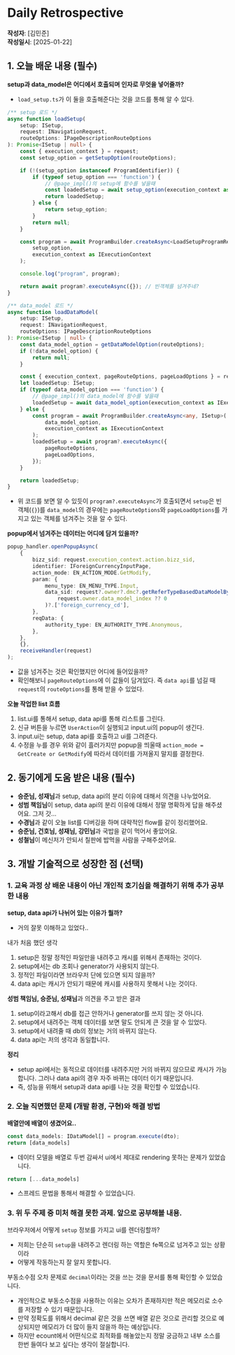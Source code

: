 # Daily Retrospective  
**작성자**: [김민준]  
**작성일시**: [2025-01-22]  

## 1. 오늘 배운 내용 (필수)  

**setup과 data_model은 어디에서 호출되며 인자로 무엇을 넣어줄까?**
- `load_setup.ts`가 이 둘을 호출해준다는 것을 코드를 통해 알 수 있다.

```ts
/** setup 로드 */
async function loadSetup(
	setup: ISetup,
	request: INavigationRequest,
	routeOptions: IPageDescriptionRouteOptions
): Promise<ISetup | null> {
	const { execution_context } = request;
	const setup_option = getSetupOption(routeOptions);

	if (!(setup_option instanceof ProgramIdentifier)) {
		if (typeof setup_option === 'function') {
			// @page_impl()의 setup에 함수를 넣을때
			const loadedSetup = await setup_option(execution_context as IExecutionContext);
			return loadedSetup;
		} else {
			return setup_option;
		}
		return null;
	}

	const program = await ProgramBuilder.createAsync<LoadSetupProgramRequestDto, ISetup>(
		setup_option,
		execution_context as IExecutionContext
	);

	console.log("program", program);

	return await program?.executeAsync({}); // 빈객체를 넘겨주네?
}

/** data_model 로드 */
async function loadDataModel(
	setup: ISetup,
	request: INavigationRequest,
	routeOptions: IPageDescriptionRouteOptions
): Promise<ISetup | null> {
	const data_model_option = getDataModelOption(routeOptions);
	if (!data_model_option) {
		return null;
	}

	const { execution_context, pageRouteOptions, pageLoadOptions } = request;
	let loadedSetup: ISetup;
	if (typeof data_model_option === 'function') {
		// @page_impl()의 data_model에 함수를 넣을때
		loadedSetup = await data_model_option(execution_context as IExecutionContext);
	} else {
		const program = await ProgramBuilder.createAsync<any, ISetup>(
			data_model_option,
			execution_context as IExecutionContext
		);
		loadedSetup = await program?.executeAsync({
			pageRouteOptions,
			pageLoadOptions,
		});
	}

	return loadedSetup;
}
```

- 위 코드를 보면 알 수 있듯이 `program?.executeAsync`가 호출되면서 `setup`은 빈 객체(`{}`)를 `data_model`의 경우에는 `pageRouteOptions`와 `pageLoadOptions`를 가지고 있는 객체를 넘겨주는 것을 알 수 있다.

**popup에서 넘겨주는 데이터는 어디에 담겨 있을까?**

```ts
popup_handler.openPopupAsync(
    {
        bizz_sid: request.execution_context.action.bizz_sid,
        identifier: IForeignCurrencyInputPage,
        action_mode: EN_ACTION_MODE.GetModify,
        param: {
            menu_type: EN_MENU_TYPE.Input,
            data_sid: request?.owner?.dmc?.getReferTypeBasedDataModelByIndex(
                request.owner.data_model_index ?? 0
            )?.['foreign_currency_cd'],
        },
        reqData: {
            authority_type: EN_AUTHORITY_TYPE.Anonymous,
        },
    },
    {},
    receiveHandler(request)
);
```
- 값을 넘겨주는 것은 확인했지만 어디에 들어있을까?
- 확인해보니 `pageRouteOptions`에 이 값들이 담겨있다. 즉 `data api`를 넘길 때 `request`의 `routeOptions`를 통해 받을 수 있었다.

**오늘 작업한 list 흐름**

1. list.ui를 통해서 setup, data api를 통해 리스트를 그린다.
2. 신규 버튼을 누르면 `UserAction`이 실행되고 input.ui의 popup이 생긴다.
3. input.ui는 setup, data api를 호출하고 ui를 그려준다.
3. 수정을 누를 경우 위와 같이 흘러가지만 popup을 띄울때 `action_mode = GetCreate or GetModify`에 따라서 데이터를 가져올지 말지를 결정한다.

## 2. 동기에게 도움 받은 내용 (필수)

- **승준님, 성재님**과 setup, data api의 분리 이유에 대해서 의견을 나누었어요.
- **성범 책임님**이 setup, data api의 분리 이유에 대해서 정말 명확하게 답을 해주셨어요. 그저 갓...
- **수경님**과 같이 오늘 list를 디버깅을 하며 대략적인 flow를 같이 정리했어요.
- **승준님, 건호님, 성재님, 강민님**과 국밥을 같이 먹어서 좋았어요.
- **성철님**이 메신저가 안되서 칠판에 밥먹을 사람을 구해주셨어요.


## 3. 개발 기술적으로 성장한 점 (선택)

### 1. 교육 과정 상 배운 내용이 아닌 개인적 호기심을 해결하기 위해 추가 공부한 내용

**setup, data api가 나뉘어 있는 이유가 뭘까?**
- 거의 잘못 이해하고 있었다..

내가 처음 했던 생각
1. setup은 정말 정적인 파일만을 내려주고 캐시를 위해서 존재하는 것이다.
2. setup에서는 db 조회나 generator가 사용되지 않는다.
3. 정적인 파일이라면 브라우저 단에 있으면 되지 않을까?
3. data api는 캐시가 안되기 때문에 캐시를 사용하지 못해서 나눈 것이다.

**성범 책임님, 승준님, 성재님**과 의견을 주고 받은 결과

1. setup이라고해서 db를 접근 안하거나 generator를 쓰지 않는 것 아니다.
2. setup에서 내려주는 객체 데이터를 보면 말도 안되게 큰 것을 알 수 있었다.
3. setup에서 내려줄 때 db의 정보는 거의 바뀌지 않는다. 
4. data api는 저의 생각과 동일합니다.

**정리**
- setup api에서는 동적으로 데이터를 내려주지만 거의 바뀌지 않으므로 캐시가 가능합니다. 그러나 data api의 경우 자주 바뀌는 데이터 이기 때문입니다.
- 즉, 성능을 위해서 setup과 data api를 나눈 것을 확인할 수 있었습니다.


### 2. 오늘 직면했던 문제 (개발 환경, 구현)와 해결 방법

**배열안에 배열이 생겼어요..**

```ts
const data_models: IDataModel[] = program.execute(dto);
return [data_models]
```
- 데이터 모델을 배열로 두번 감싸서 ui에서 제대로 rendering 못하는 문제가 있었습니다.

```ts
return [...data_models]
```
- 스프레드 문법을 통해서 해결할 수 있었습니다.

### 3. 위 두 주제 중 미처 해결 못한 과제. 앞으로 공부해볼 내용.

브라우저에서 어떻게 `setup` 정보를 가지고 ui를 렌더링할까?
- 저희는 단순히 `setup`을 내려주고 렌더링 하는 역할은 fe쪽으로 넘겨주고 있는 상황이라 
- 어떻게 작동하는지 잘 알지 못합니다.

부동소수점 오차 문제로 `decimal`이라는 것을 쓰는 것을 문서를 통해 확인할 수 있었습니다.
- 개인적으로 부동소수점을 사용하는 이유는 오차가 존재하지만 적은 메모리로 소수를 저장할 수 있기 때문입니다.
- 만약 정확도를 위해서 decimal 같은 것을 쓰면 배열 같은 것으로 관리할 것으로 예상되지만 메모리가 더 많이 들지 않을까 하는 예상입니다.
- 하지만 ecount에서 어떤식으로 최적화를 해놓았는지 정말 궁금하고 내부 소스를 한번 들여다 보고 싶다는 생각이 절실합니다.


